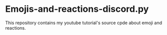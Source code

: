 # Emojis-and-reactions-discord.py
This repository contains my youtube tutorial's source cpde about emoji and reactions.
